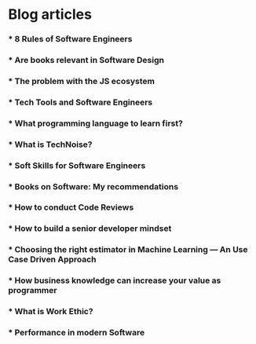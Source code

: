 # Blog articles

### * 8 Rules of Software Engineers

### * Are books relevant in Software Design

### * The problem with the JS ecosystem

### * Tech Tools and Software Engineers

### * What programming language to learn first?

### * What is TechNoise?

### * Soft Skills for Software Engineers

### * Books on Software: My recommendations

### * How to conduct Code Reviews

### * How to build a senior developer mindset

### * Choosing the right estimator in Machine Learning — An Use Case Driven Approach

### * How business knowledge can increase your value as programmer

### * What is Work Ethic?

### * Performance in modern Software
